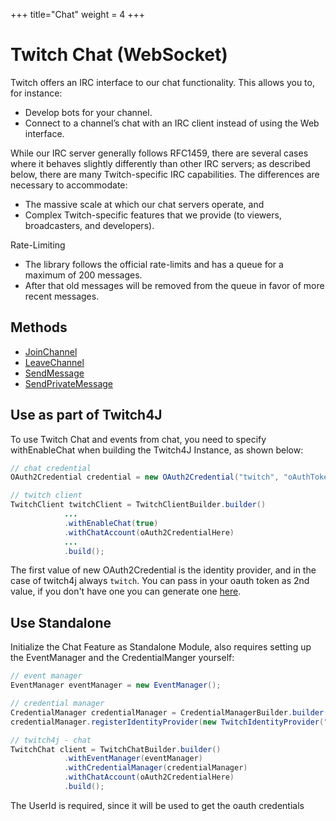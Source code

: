+++
title="Chat"
weight = 4
+++

# Twitch Chat (WebSocket)

Twitch offers an IRC interface to our chat functionality. This allows you to, for instance:

* Develop bots for your channel.
* Connect to a channel’s chat with an IRC client instead of using the Web interface.

While our IRC server generally follows RFC1459, there are several cases where it behaves slightly differently than other IRC servers; as described below, there are many Twitch-specific IRC capabilities. The differences are necessary to accommodate:

* The massive scale at which our chat servers operate, and
* Complex Twitch-specific features that we provide (to viewers, broadcasters, and developers).

Rate-Limiting

* The library follows the official rate-limits and has a queue for a maximum of 200 messages.
* After that old messages will be removed from the queue in favor of more recent messages.

## Methods

* [JoinChannel](./join-channel)
* [LeaveChannel](./leave-channel)
* [SendMessage](./send-message)
* [SendPrivateMessage](./send-private-message)

## Use as part of Twitch4J

To use Twitch Chat and events from chat, you need to specify withEnableChat when building the Twitch4J Instance, as shown below:

```java
// chat credential
OAuth2Credential credential = new OAuth2Credential("twitch", "oAuthTokenHere");

// twitch client
TwitchClient twitchClient = TwitchClientBuilder.builder()
            ...
            .withEnableChat(true)
            .withChatAccount(oAuth2CredentialHere)
            ...
            .build();
```

The first value of new OAuth2Credential is the identity provider, and in the case of twitch4j always `twitch`.
You can pass in your oauth token as 2nd value, if you don't have one you can generate one [here](https://twitchtokengenerator.com/).

## Use Standalone

Initialize the Chat Feature as Standalone Module, also requires setting up the EventManager and the CredentialManger yourself:

```java
// event manager
EventManager eventManager = new EventManager();

// credential manager
CredentialManager credentialManager = CredentialManagerBuilder.builder().build();
credentialManager.registerIdentityProvider(new TwitchIdentityProvider("jzkbprff40iqj646a697cyrvl0zt2m6", "**SECRET**", ""));

// twitch4j - chat
TwitchChat client = TwitchChatBuilder.builder()
			.withEventManager(eventManager)
			.withCredentialManager(credentialManager)
			.withChatAccount(oAuth2CredentialHere)
            .build();
```

The UserId is required, since it will be used to get the oauth credentials 
